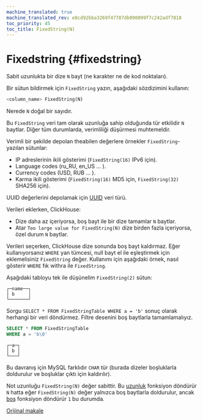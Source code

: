 ```yaml
---
machine_translated: true
machine_translated_rev: e8cd92bba3269f47787db090899f7c242adf7818
toc_priority: 45
toc_title: FixedString(N)
---
```


# Fixedstring {#fixedstring}

Sabit uzunlukta bir dize `N` bayt (ne karakter ne de kod noktaları).

Bir sütun bildirmek için `FixedString` yazın, aşağıdaki sözdizimini kullanın:

``` sql
<column_name> FixedString(N)
```

Nerede `N` doğal bir sayıdır.

Bu `FixedString` veri tam olarak uzunluğa sahip olduğunda tür etkilidir `N` baytlar. Diğer tüm durumlarda, verimliliği düşürmesi muhtemeldir.

Verimli bir şekilde depolan theabilen değerlere örnekler `FixedString`- yazılan sütunlar:

-   IP adreslerinin ikili gösterimi (`FixedString(16)` IPv6 için).
-   Language codes (ru\_RU, en\_US … ).
-   Currency codes (USD, RUB … ).
-   Karma ikili gösterimi (`FixedString(16)` MD5 için, `FixedString(32)` SHA256 için).

UUID değerlerini depolamak için [UUID](uuid.md) veri türü.

Verileri eklerken, ClickHouse:

-   Dize daha az içeriyorsa, boş bayt ile bir dize tamamlar `N` baytlar.
-   Atar `Too large value for FixedString(N)` dize birden fazla içeriyorsa, özel durum `N` baytlar.

Verileri seçerken, ClickHouse dize sonunda boş bayt kaldırmaz. Eğer kullanıyorsanız `WHERE` yan tümcesi, null bayt el ile eşleştirmek için eklemelisiniz `FixedString` değer. Kullanımı için aşağıdaki örnek, nasıl gösterir `WHERE` fık withra ile `FixedString`.

Aşağıdaki tabloyu tek ile düşünelim `FixedString(2)` sütun:

``` text
┌─name──┐
│ b     │
└───────┘
```

Sorgu `SELECT * FROM FixedStringTable WHERE a = 'b'` sonuç olarak herhangi bir veri döndürmez. Filtre desenini boş baytlarla tamamlamalıyız.

``` sql
SELECT * FROM FixedStringTable
WHERE a = 'b\0'
```

``` text
┌─a─┐
│ b │
└───┘
```

Bu davranış için MySQL farklıdır `CHAR` tür (burada dizeler boşluklarla doldurulur ve boşluklar çıktı için kaldırılır).

Not uzunluğu `FixedString(N)` değer sabittir. Bu [uzunluk](../../sql-reference/functions/array-functions.md#array_functions-length) fonksiyon döndürür `N` hatta eğer `FixedString(N)` değer yalnızca boş baytlarla doldurulur, ancak [boş](../../sql-reference/functions/string-functions.md#empty) fonksiyon döndürür `1` bu durumda.

[Orijinal makale](https://clickhouse.tech/docs/en/data_types/fixedstring/) <!--hide-->

